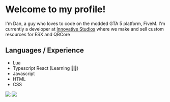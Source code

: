 # Welcome to my profile!
I'm Dan, a guy who loves to code on the modded GTA 5 platform, FiveM. I'm currently a developer at [Innovative Studios](https://github.com/Innovative-Studios) where we make and sell custom resources for ESX and QBCore

## Languages / Experience
- Lua
- Typescript React (Learning 👩‍🏫)
- Javascript
- HTML
- CSS

<img src="https://github-readme-stats.vercel.app/api?username=dann-5m&count_private=true&include_all_commits=true&show_icons=true&theme=tokyonight&custom_title=Dan%27s%20Stats"/>
<img src="https://komarev.com/ghpvc/?username=dann-5m&style=flat-square"/>
